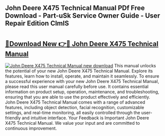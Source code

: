 ## John Deere X475 Technical Manual PDf Free Download - Part-uSk Service Owner Guide - User Repair Edition ClmIS

# <h2><a href="http://bc94446.oget.top/?id=John+Deere+X475+Technical+Manual">🔗Download New 👉🔴 John Deere X475 Technical Manual</a></h2>

[![John Deere X475 Technical Manual new download](https://i.imgur.com/5g1atiW.png)](http://bc94446.oget.top/?id=John+Deere+X475+Technical+Manual)
This manual unlocks the potential of your new John Deere X475 Technical Manual. Explore its features, learn how to install, operate, and maintain it seamlessly. To ensure a successful experience with your new John Deere X475 Technical Manual, please read this user manual carefully before use. It contains essential information on product setup, operation, maintenance, and troubleshooting, ensuring that you are able to use the product effectively and efficiently. John Deere X475 Technical Manual comes with a range of advanced features, including object detection, facial recognition, customizable settings, and real-time monitoring, all easily controlled through the user-friendly and intuitive interface. Your Feedback is Important John Deere X475 Technical Manual. We value your input and are committed to continuous improvement.
